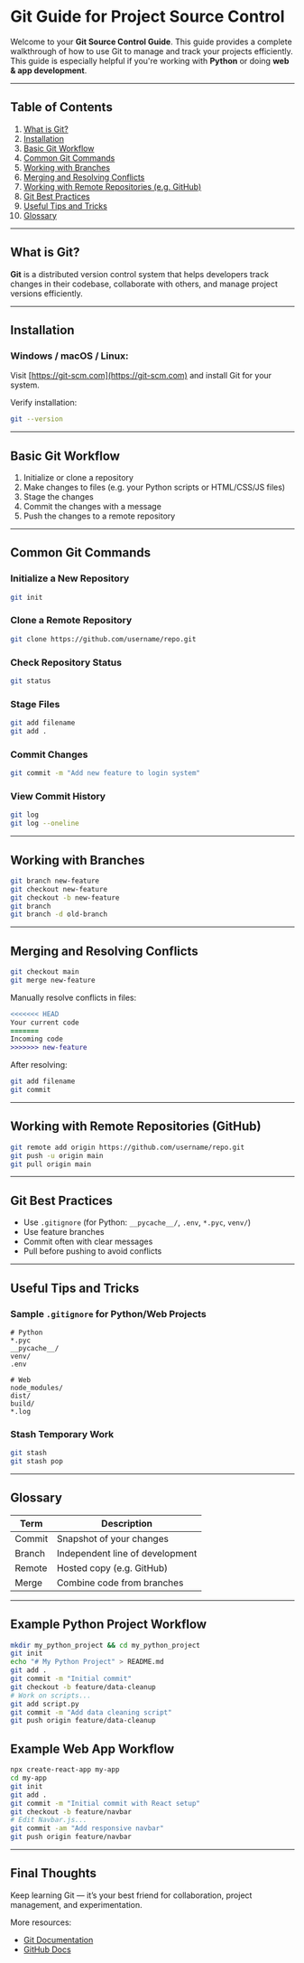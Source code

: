 
# Git Guide for Project Source Control

Welcome to your **Git Source Control Guide**. This guide provides a complete walkthrough of how to use Git to manage and track your projects efficiently. This guide is especially helpful if you're working with **Python** or doing **web & app development**.

---

## Table of Contents

1. [What is Git?](#what-is-git)
2. [Installation](#installation)
3. [Basic Git Workflow](#basic-git-workflow)
4. [Common Git Commands](#common-git-commands)
5. [Working with Branches](#working-with-branches)
6. [Merging and Resolving Conflicts](#merging-and-resolving-conflicts)
7. [Working with Remote Repositories (e.g. GitHub)](#working-with-remote-repositories-eg-github)
8. [Git Best Practices](#git-best-practices)
9. [Useful Tips and Tricks](#useful-tips-and-tricks)
10. [Glossary](#glossary)

---

## What is Git?

**Git** is a distributed version control system that helps developers track changes in their codebase, collaborate with others, and manage project versions efficiently.

---

## Installation

### Windows / macOS / Linux:

Visit [https://git-scm.com](https://git-scm.com) and install Git for your system.

Verify installation:
```bash
git --version
```

---

## Basic Git Workflow

1. Initialize or clone a repository
2. Make changes to files (e.g. your Python scripts or HTML/CSS/JS files)
3. Stage the changes
4. Commit the changes with a message
5. Push the changes to a remote repository

---

## Common Git Commands

### Initialize a New Repository
```bash
git init
```

### Clone a Remote Repository
```bash
git clone https://github.com/username/repo.git
```

### Check Repository Status
```bash
git status
```

### Stage Files
```bash
git add filename
git add .
```

### Commit Changes
```bash
git commit -m "Add new feature to login system"
```

### View Commit History
```bash
git log
git log --oneline
```

---

## Working with Branches

```bash
git branch new-feature
git checkout new-feature
git checkout -b new-feature
git branch
git branch -d old-branch
```

---

## Merging and Resolving Conflicts

```bash
git checkout main
git merge new-feature
```

Manually resolve conflicts in files:
```diff
<<<<<<< HEAD
Your current code
=======
Incoming code
>>>>>>> new-feature
```

After resolving:
```bash
git add filename
git commit
```

---

## Working with Remote Repositories (GitHub)

```bash
git remote add origin https://github.com/username/repo.git
git push -u origin main
git pull origin main
```

---

## Git Best Practices

- Use `.gitignore` (for Python: `__pycache__/`, `.env`, `*.pyc`, `venv/`)
- Use feature branches
- Commit often with clear messages
- Pull before pushing to avoid conflicts

---

## Useful Tips and Tricks

### Sample `.gitignore` for Python/Web Projects
```
# Python
*.pyc
__pycache__/
venv/
.env

# Web
node_modules/
dist/
build/
*.log
```

### Stash Temporary Work
```bash
git stash
git stash pop
```

---

## Glossary

| Term | Description |
|------|-------------|
| Commit | Snapshot of your changes |
| Branch | Independent line of development |
| Remote | Hosted copy (e.g. GitHub) |
| Merge | Combine code from branches |

---

## Example Python Project Workflow

```bash
mkdir my_python_project && cd my_python_project
git init
echo "# My Python Project" > README.md
git add .
git commit -m "Initial commit"
git checkout -b feature/data-cleanup
# Work on scripts...
git add script.py
git commit -m "Add data cleaning script"
git push origin feature/data-cleanup
```

## Example Web App Workflow

```bash
npx create-react-app my-app
cd my-app
git init
git add .
git commit -m "Initial commit with React setup"
git checkout -b feature/navbar
# Edit Navbar.js...
git commit -am "Add responsive navbar"
git push origin feature/navbar
```

---

## Final Thoughts

Keep learning Git — it’s your best friend for collaboration, project management, and experimentation.

More resources:
- [Git Documentation](https://git-scm.com/doc)
- [GitHub Docs](https://docs.github.com/)

